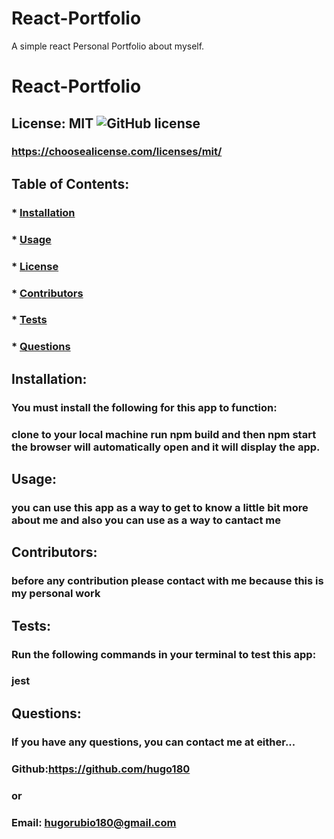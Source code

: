 # React-Portfolio
A simple react Personal Portfolio about myself.
# React-Portfolio

  ## License: MIT  ![GitHub license](https://img.shields.io/github/license/Naereen/StrapDown.js.svg)
  ### https://choosealicense.com/licenses/mit/
  ## Table of Contents:
  ###  * [Installation](#installation)
  ###  * [Usage](#usage)
  ###  * [License](#license)
  ###  * [Contributors](#contributors)
  ###  * [Tests](#tests)
  ###  * [Questions](#questions)
  ## Installation:
  ### You must install the following for this app to function:
  ### clone to your local machine run npm build and then npm start the browser will automatically open and it will display the app.
  ## Usage:
  ### you can use this app as a way to get to know a little bit more about me and also you can use as a way to cantact me
  ## Contributors:
  ### before any contribution please contact with me because this is my personal work
  ## Tests:
  ### Run the following commands in your terminal to test this app:
  ### jest
  ## Questions:
  ### If you have any questions, you can contact me at either...
  ### Github:https://github.com/hugo180 
  ### or
  ### Email: 	hugorubio180@gmail.com
